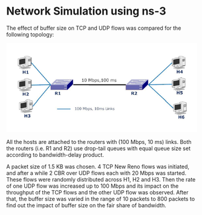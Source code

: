 # Network Simulation using ns-3
The effect of buffer size on TCP and UDP flows was compared for the following topology:

![Dumbbell Topology](topology.PNG)

All the hosts are attached to the routers with (100 Mbps, 10 ms) links. Both the routers (i.e. R1 and R2) use drop-tail queues with equal queue size set according to bandwidth-delay product.

A packet size of 1.5 KB was chosen. 4 TCP New Reno flows was initiated, and after a while 2 CBR over UDP flows each with 20 Mbps was started. These flows were randomly distributed across H1, H2 and H3. Then the rate of one UDP flow was increased up to 100 Mbps and its impact on the throughput of the TCP flows and the other UDP flow was observed. After that, the buffer size was varied in the range of 10 packets to 800 packets to find out the impact of buffer size on the fair share of bandwidth.